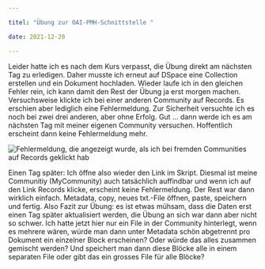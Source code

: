 ```yaml
---

titel: "Übung zur OAI-PMH-Schnittstelle "

date: 2021-12-20

---
```


Leider hatte ich es nach dem Kurs verpasst, die Übung direkt am nächsten Tag zu erledigen. Daher musste ich erneut auf DSpace eine Collection erstellen und ein Dokument hochladen. Wieder laufe ich in den gleichen Fehler rein, ich kann damit den Rest der Übung ja erst morgen machen. Versuchsweise klickte ich bei einer anderen Community auf Records. Es erschien aber lediglich eine Fehlermeldung. Zur Sicherheit versuchte ich es noch bei zwei drei anderen, aber ohne Erfolg. Gut … dann werde ich es am nächsten Tag mit meiner eigenen Community versuchen. Hoffentlich erscheint dann keine Fehlermeldung mehr. 

![Fehlermeldung, die angezeigt wurde, als ich bei fremden Communities auf Records geklickt hab](C:\Users\nikki\OneDrive\Documents\Studium\BAIN "San Juan Mountains")

Einen Tag später: Ich öffne also wieder den Link im Skript. Diesmal ist meine Communitiy (MyCommunity) auch tatsächlich auffindbar und wenn ich auf den Link Records klicke, erscheint keine Fehlermeldung. Der Rest war dann wirklich einfach. Metadata, copy, neues txt.-File öffnen, paste, speichern und fertig. Also Fazit zur Übung: es ist etwas mühsam, dass die Daten erst einen Tag später aktualisiert werden, die Übung an sich war dann aber nicht so schwer. Ich hatte jetzt hier nur ein File in der Community hinterlegt, wenn es mehrere wären, würde man dann unter Metadata schön abgetrennt pro Dokument ein einzelner Block erscheinen? Oder würde das alles zusammen gemischt werden? Und speichert man dann diese Blöcke alle in einem separaten File oder gibt das ein grosses File für alle Blöcke?
